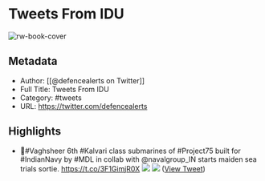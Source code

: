 # Tweets From IDU

![rw-book-cover](https://pbs.twimg.com/profile_images/1559384178856120320/fB623rr7.jpg)

## Metadata
- Author: [[@defencealerts on Twitter]]
- Full Title: Tweets From IDU
- Category: #tweets
- URL: https://twitter.com/defencealerts

## Highlights
- 🔴#Vaghsheer 6th #Kalvari class submarines of #Project75 built for #IndianNavy by #MDL in collab with @navalgroup_IN starts maiden sea trials sortie. https://t.co/3F1GimjR0X
  ![](https://pbs.twimg.com/media/Fwav6jGacAQnVQj.jpg)
  ![](https://pbs.twimg.com/media/Fwav7EFagAAYELV.jpg) ([View Tweet](https://twitter.com/defencealerts/status/1659206947047079940))
